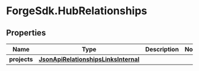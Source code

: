 # ForgeSdk.HubRelationships

## Properties
Name | Type | Description | Notes
------------ | ------------- | ------------- | -------------
**projects** | [**JsonApiRelationshipsLinksInternal**](JsonApiRelationshipsLinksInternal.md) |  | 



